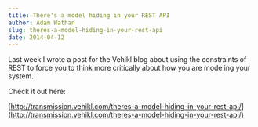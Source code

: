```yaml
---
title: There's a model hiding in your REST API
author: Adam Wathan
slug: theres-a-model-hiding-in-your-rest-api
date: 2014-04-12
---
```


Last week I wrote a post for the Vehikl blog about using the constraints of REST to force you to think more critically about how you are modeling your system.

Check it out here:

[http://transmission.vehikl.com/theres-a-model-hiding-in-your-rest-api/](http://transmission.vehikl.com/theres-a-model-hiding-in-your-rest-api/)
